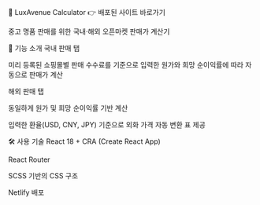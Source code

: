 🧮 LuxAvenue Calculator
👉 배포된 사이트 바로가기

중고 명품 판매를 위한 국내·해외 오픈마켓 판매가 계산기

📌 기능 소개
국내 판매 탭

미리 등록된 쇼핑몰별 판매 수수료를 기준으로
입력한 원가와 희망 순이익률에 따라 자동으로 판매가 계산

해외 판매 탭

동일하게 원가 및 희망 순이익률 기반 계산

입력한 환율(USD, CNY, JPY) 기준으로 외화 가격 자동 변환 표 제공

🛠️ 사용 기술
React 18 + CRA (Create React App)

React Router

SCSS 기반의 CSS 구조

Netlify 배포


